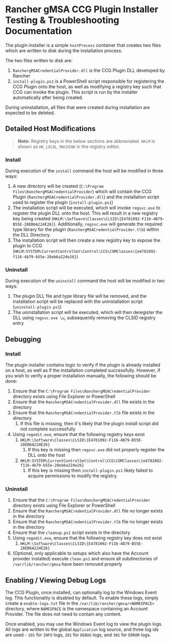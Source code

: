 # Rancher gMSA CCG Plugin Installer Testing & Troubleshooting Documentation 

The plugin installer is a simple `hostProcess` container that creates two files which are written to disk during the installation process.

The two files written to disk are:

1. `RanchergMSACredentialProvider.dll` is the CCG Plugin DLL developed by Rancher
2. `install-plugin.ps1` is a PowerShell script responsible for registering the CCG Plugin onto the host, as well as modifying a registry key such that CCG can invoke the plugin. This script is run by the installer automatically after being created.

During uninstallation, all files that were created during installation are expected to be deleted.

## Detailed Host Modifications

> **Note:** Registry keys in the below sections are abbreviated. `HKLM` is shown as `HK_LOCAL_MACHINE` in the registry editor.

### Install

During execution of the `install` command the host will be modified in three ways:

1. A new directory will be created (`C:\Program Files\RanchergMSACredentialProvider`) which will contain the CCG Plugin (`RanchergMSACredentialProvider.dll`) and the installation script used to register the plugin (`install-plugin.ps1`)
2. The installation script will be executed, which will invoke `regsvc.exe` to register the plugin DLL onto the host. This will result in a new registry key being created (`HKLM:\Software\Classes\CLSID\{E4781092-F116-4B79-B55E-28EB6A224E26}`). Additionally, `regsvc.exe` will generate the required type library for the plugin (`RanchergMSACredentialProvider.tlb`) within the DLL Directory.
3. The installation script will then create a new registry key to expose the plugin to CCG (`HKLM:SYSTEM\CurrentControlSet\Control\CCG\COMClasses\{e4781092-f116-4b79-b55e-28eb6a224e26}`)

### Uninstall

During execution of the `uninstall` command the host will be modified in two ways:

1. The plugin DLL file and type library file will be removed, and the installation script will be replaced with the uninstallation script (`uninstall-plugin.ps1`)
2. The uninstallation script will be executed, which will then deregister the DLL using `regsvc.exe \u`, subsequently removing the CLSID registry entry

## Debugging

### Install

The plugin installer contains logic to verify if the plugin is already installed on a host, as well as if the installation completed successfully. However, if you wish to verify a proper installation manually, the following should be done:

1. Ensure that the `C:\Program Files\RanchergMSACredentialProvider` directory exists using File Explorer or PowerShell
2. Ensure that the `RanchergMSACredentialProvider.dll` file exists in the directory 
3. Ensure that the `RanchergMSACredentialProvider.tlb` file exists in the directory
   1. If this file is missing, then it's likely that the plugin install script did not complete successfully
4. Using `regedit.exe`, ensure that the following registry keys exist 
   1. `HKLM:\Software\Classes\CLSID\{E4781092-F116-4B79-B55E-28EB6A224E26}`
      1. If this key is missing then `regsvc.exe` did not properly register the DLL onto the host
   2. `HKLM:SYSTEM\CurrentControlSet\Control\CCG\COMClasses\{e4781092-f116-4b79-b55e-28eb6a224e26}`
      1. If this key is missing then `install-plugin.ps1` likely failed to acquire permissions to modify the registry.

### Uninstall

1. Ensure that the `C:\Program Files\RanchergMSACredentialProvider` directory exists using File Explorer or PowerShell
2. Ensure that the `RanchergMSACredentialProvider.dll` file no longer exists in the directory
3. Ensure that the `RanchergMSACredentialProvider.tlb` file no longer exists in the directory
4. Ensure that the `cleanup.ps1` script exists in the directory
5. Using `regedit.exe`, ensure that the following registry key does not exist
    1. `HKLM:\Software\Classes\CLSID\{E4781092-F116-4B79-B55E-28EB6A224E26}`
6. (Optional, only applicable to setups which also have the Account provider installed) execute `clean.ps1` and ensure all subdirectories of `/var/lib/rancher/gmsa` have been removed properly


## Enabling / Viewing Debug Logs

The CCG Plugin, once installed, can optionally log to the Windows Event log. This functionality is disabled by default. To enable these logs, simply create a `enable-logs.txt` file in the `/var/lib/rancher/gmsa/<NAMESPACE>` directory, where `NAMESPACE` is the namespace containing an Account Provider. The file does not need to contain any content. 

Once enabled, you may use the Windows Event log to view the plugin logs. All logs are written to the global `Application` log source, and three log ids are used - `101` for `INFO` logs, `201` for `DEBUG` logs, and `301` for `ERROR` logs. 

